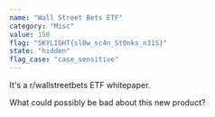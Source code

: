 ```yaml
---
name: "Wall Street Bets ETF"
category: "Misc"
value: 150
flag: "SKYLIGHT{sl0w_sc4n_St0nks_n31S}"
state: "hidden"
flag_case: "case_sensitive"
---
```


It's a r/wallstreetbets ETF whitepaper.

What could possibly be bad about this new product?
